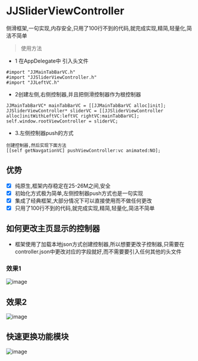 # JJSliderViewController
侧滑框架,一句实现,内存安全,只用了100行不到的代码,就完成实现,精简,轻量化,简洁不简单

> 使用方法
*  1  在AppDelegate中 引入头文件
```
#import "JJMainTabBarVC.h"
#import "JJSliderViewController.h"
#import "JJLeftVC.h"
```
*  2创建左侧,右侧控制器,并且把侧滑控制器作为根控制器

```
JJMainTabBarVC* mainTabBarVC = [[JJMainTabBarVC alloc]init];
JJSliderViewController* sliderVC = [[JJSliderViewController alloc]initWithLeftVC:leftVC rightVC:mainTabBarVC];    
self.window.rootViewController = sliderVC;
```


*  3.左侧控制器push的方式
```
创建控制器,然后实现下面方法
[[self getNavgationVC] pushViewController:vc animated:NO];
```



## 优势
- [x] 纯原生,框架内存稳定在25-26M之间,安全
- [x] 初始化方式极为简单,左侧控制器push方式也是一句实现
- [x] 集成了经典框架,大部分情况下可以直接使用而不做任何更改
- [x] 只用了100行不到的代码,就完成实现,精简,轻量化,简洁不简单

## 如何更改主页显示的控制器
* 框架使用了加载本地json方式创建控制器,所以想要更改子控制器,只需要在controller.json中更改对应的字段就好,而不需要要引入任何其他的头文件

### 效果1
![image](https://github.com/luowenqi/JJSliderViewController/blob/master/JJSliderViewController/JJSliderViewController/Screenshot/QQ20170416-230303.png)

## 效果2
![image](https://github.com/luowenqi/JJSliderViewController/blob/master/JJSliderViewController/JJSliderViewController/Screenshot/QQ20170416-230412.png)

## 快速更换功能模块
![image](https://github.com/luowenqi/JJSliderViewController/blob/master/JJSliderViewController/JJSliderViewController/Screenshot/QQ20170416-230521.png)
